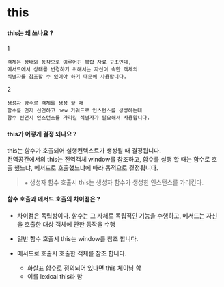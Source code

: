 # this

#### this는 왜 쓰나요 ?

1
```
객체는 상태와 동작으로 이루어진 복합 자료 구조인데,
메서드에서 상태를 변경하기 위해서는 자신이 속한 객체의
식별자를 참조할 수 있어야 하기 때문에 사용합니다.   
```

2
```
생성자 함수로 객체를 생성 할 때  
함수를 먼저 선언하고 new 키워드로 인스턴스를 생성하는데  
함수 선언시 인스턴스를 가리킬 식별자가 필요해서 사용합니다.
```
#### this가 어떻게 결정 되나요 ?

this는 함수가 호출되어 실행컨텍스트가 생성될 때 결정됩니다.  
전역공간에서의 this는 전역객체 window를 참조하고, 함수를 실행 할 때는 함수로 호출 했느냐, 메서드로 호출했느냐에 따라 동적으로 결정됩니다.

> \+ 생성자 함수 호출시 this는 생성자 함수가 생성한 인스턴스를 가리킨다.

#### 함수 호출과 메서드 호출의 차이점은 ?

- 차이점은 독립성이다. 함수는 그 자체로 독립적인 기능을 수행하고, 메서드는 자신을 호출한 대상 객체에 관한 동작을 수행  

- 일반 함수 호출시 this는 window를 참조 합니다. 
- 메서드로 호출시 호출한 객체를 참조 합니다.
  - 화살표 함수로 정의되어 있다면 this 체이닝 함 
  - 이를 lexical this라 함